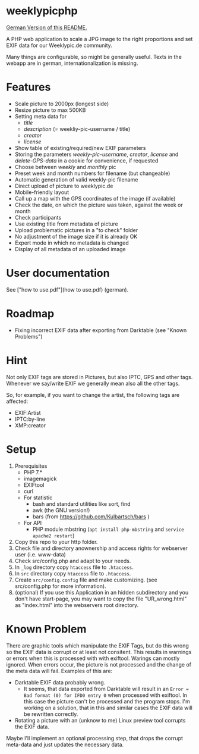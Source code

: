 # weeklypicphp

[German Version of this README.](README_DE.md)

A PHP web application to scale a JPG image to the right proportions and set EXIF data for our Weeklypic.de community. 

Many things are configurable, so might be generally useful.
Texts in the webapp are in german, internationalization is missing.

# Features

* Scale picture to 2000px (longest side)
* Resize picture to max 500KB 
* Setting meta data for
  * *title*
  * *description* (= weekliy-pic-username / title)
  * *creator*
  * *license*
* Show table of existing/required/new EXIF parameters
* Storing the parameters *weekly-pic-username*, *creator*, *license* and *delete-GPS-data* in a cookie for convenience, if requested
* Choose between *weekly* and *monthly* pic
* Preset week and month numbers for filename (but changeable)
* Automatic generation of valid weekly-pic filename
* Direct upload of picture to weeklypic.de
* Mobile-friendly layout
* Call up a map with the GPS coordinates of the image (if available)
* Check the date, on which the picture was taken, against the week or month
* Check participants
* Use existing title from metadata of picture
* Upload problematic pictures in a "to check" folder
* No adjustment of the image size if it is already OK
* Expert mode in which no metadata is changed
* Display of all metadata of an uploaded image
  
# User documentation

See ["how to use.pdf"](how to use.pdf) (german).

# Roadmap

* Fixing incorrect EXIF data after exporting from Darktable (see "Known Problems")

# Hint

Not only EXIF tags are stored in Pictures, but also IPTC, GPS and other tags.
Whenever we say/write EXIF we generally mean also all the other tags.

So, for example, if you want to change the artist, the following tags are affected:
* EXIF:Artist
* IPTC:by-line
* XMP:creator

# Setup

1. Prerequisites
    * PHP 7.*
    * imagemagick
    * EXIFtool
    * curl
    * For statistic
        * bash and standard utilities like sort, find
        * awk (the GNU version!)
        * bars (from https://github.com/Kulbartsch/bars )
    * For API
        * PHP module mbstring (`apt install php-mbstring` and `service apache2 restart`)
1. Copy this repo to your http folder.
2. Check file and directory anownership and access rights for webserver user (i.e. www-data)
2. Check src/config.php and adapt to your needs.
3. In `_log` directory copy `htaccess` file to `.htaccess`.
3. In `src` directory copy `htaccess` file to `.htaccess`.
4. Create `src/config.config` file and make customizing. (see src/config.php for more information).
7. (optional) If you use this Application in an hidden subdirectory and you don't have start-page, you may want to copy the file "UR_wrong.html" as "index.html" into the webservers root directory. 


# Known Problem

There are graphic tools which manipulate the EXIF Tags, but do this wrong so the EXIF data is corrupt or at least not consitent.
This results in warnings or errors when this is processed with with exiftool. 
Warings can mostly ignored. When errors occur, the picture is not processed and the change of the meta data will fail.
Examples of this are:

* Darktable EXIF data probably wrong.
  * It seems, that data exported from Darktable will result in an `Error = Bad format (0) for IFD0 entry 0` when processed with exiftool. In this case the picture can't be processed and the program stops. I'm working on a solution, that in this and similar cases the EXIF data will be rewritten correctly.
* Rotating a picture with an (unknow to me) Linux preview tool corrupts the EXIF data.

Maybe I'll implement an optional processing step, that drops the corrupt meta-data and just updates the necessary data.
